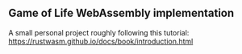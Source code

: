 
## Game of Life WebAssembly implementation

A small personal project roughly following this tutorial:
https://rustwasm.github.io/docs/book/introduction.html 
